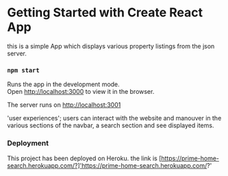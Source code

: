 # Getting Started with Create React App
this is a simple App which displays various property listings from the json server.



### `npm start`

Runs the app in the development mode.\
Open [http://localhost:3000](http://localhost:3000) to view it in the browser.

The server runs on [http://localhost:3001](http://localhost:3000)



'user experiences';
users can interact with the website and manouver in the various sections of the navbar, a search section and see displayed items.






### Deployment

This project has been deployed on Heroku. the link is [https://prime-home-search.herokuapp.com/?]'https://prime-home-search.herokuapp.com/?'




